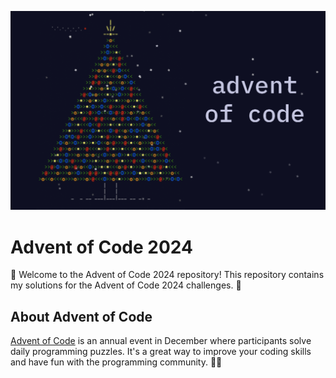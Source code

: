 ![Advent of Code](advent-code-1-1024x647.png)

# Advent of Code 2024
🎄 Welcome to the Advent of Code 2024 repository! This repository contains my solutions for the Advent of Code 2024 challenges. 🎄

## About Advent of Code

[Advent of Code](https://adventofcode.com/) is an annual event in December where participants solve daily programming puzzles. It's a great way to improve your coding skills and have fun with the programming community. 🎅✨